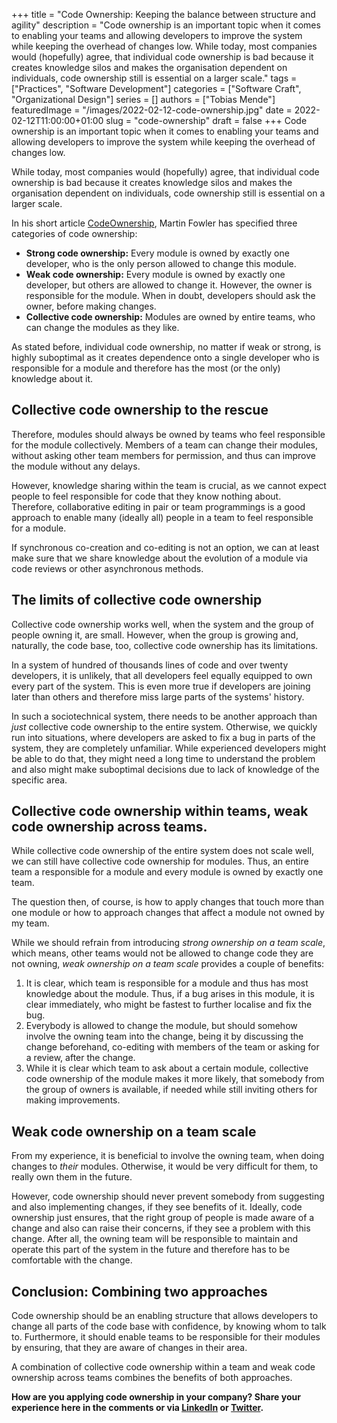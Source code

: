 +++ 
title = "Code Ownership: Keeping the balance between structure and agility"
description = "Code ownership is an important topic when it comes to enabling your teams and allowing developers to improve the system while keeping the overhead of changes low. While today, most companies would (hopefully) agree, that individual code ownership is bad because it creates knowledge silos and makes the organisation dependent on individuals, code ownership still is essential on a larger scale."
tags = ["Practices", "Software Development"]
categories = ["Software Craft", "Organizational Design"]
series = []
authors = ["Tobias Mende"]
featuredImage = "/images/2022-02-12-code-ownership.jpg"
date = 2022-02-12T11:00:00+01:00
slug = "code-ownership"
draft = false
+++
Code ownership is an important topic when it comes to enabling your teams and allowing developers to improve the system while keeping the overhead of changes low.

While today, most companies would (hopefully) agree, that individual code ownership is bad because it creates knowledge silos and makes the organisation dependent on individuals, code ownership still is essential on a larger scale.

In his short article [CodeOwnership](https://martinfowler.com/bliki/CodeOwnership.html), Martin Fowler has specified three categories of code ownership:

- **Strong code ownership:** Every module is owned by exactly one developer, who is the only person allowed to change this module.
- **Weak code ownership:** Every module is owned by exactly one developer, but others are allowed to change it. However, the owner is responsible for the module. When in doubt, developers should ask the owner, before making changes.
- **Collective code ownership:** Modules are owned by entire teams, who can change the modules as they like.

As stated before, individual code ownership, no matter if weak or strong, is highly suboptimal as it creates dependence onto a single developer who is responsible for a module and therefore has the most (or the only) knowledge about it.

## Collective code ownership to the rescue
Therefore, modules should always be owned by teams who feel responsible for the module collectively. Members of a team can change their modules, without asking other team members for permission, and thus can improve the module without any delays.

However, knowledge sharing within the team is crucial, as we cannot expect people to feel responsible for code that they know nothing about. Therefore, collaborative editing in pair or team programmings is a good approach to enable many (ideally all) people in a team to feel responsible for a module.

If synchronous co-creation and co-editing is not an option, we can at least make sure that we share knowledge about the evolution of a module via code reviews or other asynchronous methods.

## The limits of collective code ownership
Collective code ownership works well, when the system and the group of people owning it, are small. However, when the group is growing and, naturally, the code base, too, collective code ownership has its limitations.

In a system of hundred of thousands lines of code and over twenty developers, it is unlikely, that all developers feel equally equipped to own every part of the system. This is even more true if developers are joining later than others and therefore miss large parts of the systems' history.

In such a sociotechnical system, there needs to be another approach than *just* collective code ownership to the entire system. Otherwise, we quickly run into situations, where developers are asked to fix a bug in parts of the system, they are completely unfamiliar. While experienced developers might be able to do that, they might need a long time to understand the problem and also might make suboptimal decisions due to lack of knowledge of the specific area.

## Collective code ownership within teams, weak code ownership across teams.
While collective code ownership of the entire system does not scale well, we can still have collective code ownership for modules. Thus, an entire team a responsible for a module and every module is owned by exactly one team.

The question then, of course, is how to apply changes that touch more than one module or how to approach changes that affect a module not owned by my team. 

While we should refrain from introducing *strong ownership on a team scale*, which means, other teams would not be allowed to change code they are not owning, *weak ownership on a team scale* provides a couple of benefits:

1. It is clear, which team is responsible for a module and thus has most knowledge about the module. Thus, if a bug arises in this module, it is clear immediately, who might be fastest to further localise and fix the bug.
2. Everybody is allowed to change the module, but should somehow involve the owning team into the change, being it by discussing the change beforehand, co-editing with members of the team or asking for a review, after the change.
3. While it is clear which team to ask about a certain module, collective code ownership of the module makes it more likely, that somebody from the group of owners is available, if needed while still inviting others for making improvements.

## Weak code ownership on a team scale
From my experience, it is beneficial to involve the owning team, when doing changes to *their* modules. Otherwise, it would be very difficult for them, to really own them in the future.

However, code ownership should never prevent somebody from suggesting and also implementing changes, if they see benefits of it. Ideally, code ownership just ensures, that the right group of people is made aware of a change and also can raise their concerns, if they see a problem with this change. After all, the owning team will be responsible to maintain and operate this part of the system in the future and therefore has to be comfortable with the change.

## Conclusion: Combining two approaches
Code ownership should be an enabling structure that allows developers to change all parts of the code base with confidence, by knowing whom to talk to. Furthermore, it should enable teams to be responsible for their modules by ensuring, that they are aware of changes in their area.

A combination of collective code ownership within a team and weak code ownership across teams combines the benefits of both approaches.

**How are you applying code ownership in your company? Share your experience here in the comments or via [LinkedIn](https://www.linkedin.com/in/tobiasmende/) or [Twitter](https://twitter.com/Tobias_Mende).**
 